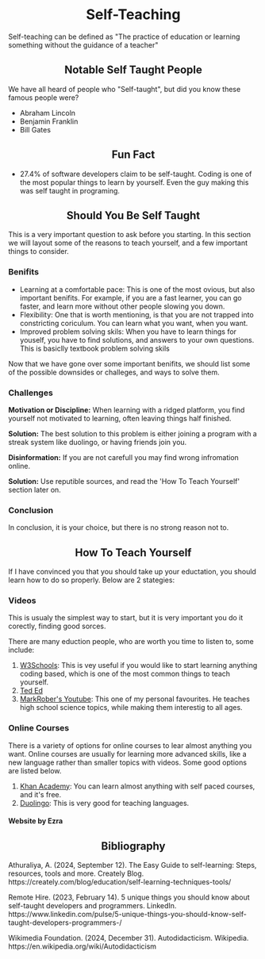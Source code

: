 <html lang="en">
<head>
    <meta charset="UTF-8">
    <meta name="viewport" content="width=device-width, initial-scale=1.0">
    <link rel="stylesheet" href="edit.css">
</head>
<body>
    <div id="header">
        <h1 align="center">Self-Teaching</h1>
    </div>
    <p>Self-teaching can be defined as "The practice of education or learning something without the guidance of a teacher"</p>
    <div id='tb'>
        <div id="navbar">
            <h2 align="center">Notable Self Taught People</h2>
        </div>
        <p >We have all heard of people who "Self-taught", but did you know these famous people were?</p>
        <ul >
            <li>Abraham Lincoln</li>
            <li>Benjamin Franklin</li>
            <li>Bill Gates</li>
        </ul>
    </div>
    <p> </p>
    <div >
        <div id="navbar">
            <h2 align="center">Fun Fact</h2>
        </div>
        <ul>
            <li>27.4% of software developers claim to be self-taught. Coding is one of the most popular things to learn by yourself. Even the guy making this was self taught in programing.</li>
        </ul>
    </div>
    <p> </p>
    <div id='tb'>
        <div id="navbar">
            <h2 align="center">Should You Be Self Taught</h2>
        </div>
        <p >This is a very important question to ask before you starting. In this section we will layout some of the reasons to teach yourself, and a few important things to consider.</p>
        <p> </p>
        <h3 >Benifits</h3>
        <ul >
            <li>Learning at a comfortable pace: This is one of the most ovious, but also important benifits. For example, if you are a fast learner, you can go faster, and learn more without other people slowing you down. </li>
            <li>Flexibility: One that is worth mentioning, is that you are not trapped into constricting coriculum. You can learn what you want, when you want.</li>
            <li>Improved problem solving skils: When you have to learn things for youself, you have to find solutions, and answers to your own questions. This is basiclly textbook problem solving skils</li>
        </ul>
        <p>Now that we have gone over some important benifits, we should list some of the possible downsides or challeges, and ways to solve them.</p>
        <h3>Challenges</h3>
        <p><b>Motivation or Discipline:</b> When learning with a ridged platform, you find yourself not motivated to learning, often leaving things half finished.</p>
        <p><b>Solution:</b> The best solution to this problem is either joining a program with a streak system like duolingo, or having friends join you.</p>
        <p> </p>
        <p> </p>
        <P><b>Disinformation:</b> If you are not carefull you may find wrong infromation online.</P>
        <p><b>Solution:</b> Use reputible sources, and read the 'How To Teach Yourself' section later on.</p>
        <h3>Conclusion</h3>
        <p>In conclusion, it is your choice, but there is no strong reason not to.</p>
    </div>
    <p> </p>
    <div id='tb'>
        <div id="navbar">
            <h2 align="center">How To Teach Yourself</h2>
        </div>
        <p >If I have convinced you that you should take up your eductation, you should learn how to do so properly. Below are 2 stategies:</p>
        <div id="subtb">
            <h3 >Videos</h3>
            <p >This is usualy the simplest way to start, but it is very important you do it corectly, finding good sorces.</p>
            <p >There are many eduction people, who are worth you time to listen to, some include:</p>
            <ol>
                <li><a href="https://www.w3schools.com">W3Schools</a>: This is vey useful if you would like to start learning anything coding based, which is one of the most common things to teach yourself.</li>
                <li><a href="https://ed.ted.com">Ted Ed</a></li>
                <li><a href="https://www.youtube.com/@MarkRober/videos">MarkRober's Youtube</a>: This one of my personal favourites. He teaches high school science topics, while making them interestig to all ages.</li>
            </ol>
        </div>
        <p> </p>
        <div id="subtb" >
            <h3>Online Courses</h3>
            <p>There is a variety of options for online courses to lear almost anything you want. Online courses are usually for learning more advanced skills, like a new language rather than smaller topics with videos. Some good options are listed below.</p>
            <ol >
                <li><a href="https://www.khanacademy.org">Khan Academy</a>: You can learn almost anything with self paced courses, and it's free.</li>
                <li><a href="https://www.duolingo.com">Duolingo</a>: This is very good for teaching languages.</li>
            </ol>
        </div>
    </div>
    <p> </p>
    <h4>Website by Ezra</h4>
    <div id='bib'>
        <h2 align="center">Bibliography</h2>
        <p>Athuraliya, A. (2024, September 12). The Easy Guide to self-learning: Steps, resources, tools and more. Creately Blog. https://creately.com/blog/education/self-learning-techniques-tools/ </p>
        <p>Remote Hire. (2023, February 14). 5 unique things you should know about self-taught developers and programmers. LinkedIn. https://www.linkedin.com/pulse/5-unique-things-you-should-know-self-taught-developers-programmers-/ </p>
        <p>Wikimedia Foundation. (2024, December 31). Autodidacticism. Wikipedia. https://en.wikipedia.org/wiki/Autodidacticism </p>
    </div>
</body>
</html>
